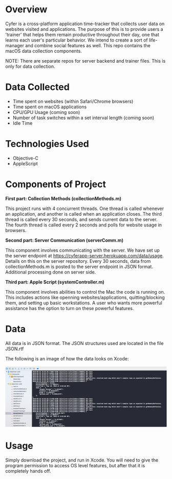 # Overview

Cyfer is a cross-platform application time-tracker that collects user data on websites visited and applications. The purpose of this is to provide users a 'trainer' that helps them remain productive throughout their day, one that learns each user's particular behavior. We intend to create a sort of life-manager and combine social features as well. This repo contains the macOS data collection components.

NOTE: There are separate repos for server backend and trainer files. This is only for data collection.

# Data Collected
  - Time spent on websites (within Safari/Chrome browsers)
  - Time spent on macOS applications
  - CPU/GPU Usage (coming soon)
  - Number of task switches within a set interval length (coming soon)
  - Idle Time

# Technologies Used
  - Objective-C
  - AppleScript

# Components of Project

**First part: Collection Methods (collectionMethods.m)**

This project runs with 4 concurrent threads. One thread is called whenever an application, and another is called when an application closes. The third thread is called every 30 seconds, and sends current data to the server. The fourth thread is called every 2 seconds and polls for website usage in browsers.

**Second part: Server Communication (serverComm.m)**

This component involves communicating with the server. We have set up the server endpoint at https://cyferapp-server.herokuapp.com/data/usage. Details on this on the server repository. Every 30 seconds, data from collectionMethods.m is posted to the server endpoint in JSON format. Additional processing done on server side.

**Third part: Apple Script (systemController.m)**

This component involves abilities to control the Mac the code is running on. This includes actions like openning websites/applications, quitting/blocking them, and setting up basic workstations. A user who wants more powerful assistance has the option to turn on these powerful features.

# Data

All data is in JSON format. The JSON structures used are located in the file JSON.rtf 

The following is an image of how the data looks on Xcode: <br><br> <img src="/img/data.png" alt="Usage Data"/>

# Usage

Simply download the project, and run in Xcode. You will need to give the program permission to access OS level features, but after that it is completely hands off.
